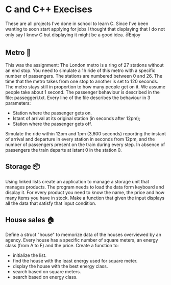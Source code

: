 # C and C++ Execises
These are all projects I've done in school to learn C.
Since I've been wanting to soon start applying for jobs I thought that displaying that I do not only say I know C but displaying it might be a good idea. ✌️Enjoy

## Metro 🚟
This was the assignment:
The London metro is a ring of 27 stations without an end stop. 
You need to simulate a 1h ride of this metro with a specific number of passengers.
The stations are numbered between 0 and 26.
The time that the metro takes from one stop to another is set to 120 seconds. 
The metro stays still in proportion to how many people get on it. We assume people take about 1 second.
The passenger behaviour is described in the file: passeggeri.txt. 
Every line of the file describes the behaviour in 3 parameters:
- Station where the passenger gets on.
- Istant of arrival at its original station (in seconds after 12pm);
- Station where the passenger gets off.
  
Simulate the ride within 12pm and 1pm (3,600 seconds) 
reporting the instant of arrival and departure in every station in seconds from 12pm, and the number of passengers
present on the train during every step. In absence of passengers the train departs at istant 0 in the station 0.

## Storage 📦
Using linked lists create an application to manage a storage unit that manages products.
The program needs to load the data form keyboard and display it. For every product you need to know the name, 
the price and how many items you have in stock.
Make a function that given the input displays all the data that satisfy that input condition.

## House sales 🏠
Define a struct "house" to memorize data of the houses overviewed by an agency. Every house has a specific number of square meters, an energy class (from A to F) and the price.
Create a function to:
- initialize the list.
- find the house with the least energy used for square meter.
- display the house with the best energy class.
- search based on square meters.
- search based on energy class.

